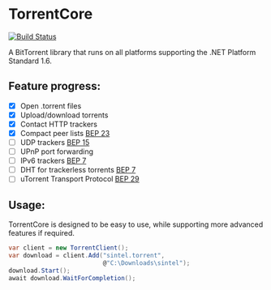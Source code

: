 # TorrentCore

[![Build Status](https://travis-ci.org/SamuelFisher/torrentcore.svg?branch=master)](https://travis-ci.org/SamuelFisher/torrentcore)

A BitTorrent library that runs on all platforms supporting the .NET Platform Standard 1.6.

## Feature progress:

- [x] Open .torrent files
- [x] Upload/download torrents
- [x] Contact HTTP trackers
- [x] Compact peer lists [BEP 23](http://www.bittorrent.org/beps/bep_0023.html)
- [ ] UDP trackers [BEP 15](http://www.bittorrent.org/beps/bep_0015.html)
- [ ] UPnP port forwarding
- [ ] IPv6 trackers [BEP 7](http://www.bittorrent.org/beps/bep_0007.html)
- [ ] DHT for trackerless torrents [BEP 7](http://www.bittorrent.org/beps/bep_0005.html)
- [ ] uTorrent Transport Protocol [BEP 29](http://www.bittorrent.org/beps/bep_0029.html)

## Usage:

TorrentCore is designed to be easy to use, while supporting more advanced features if required.

```csharp
var client = new TorrentClient();
var download = client.Add("sintel.torrent",
                          @"C:\Downloads\sintel");
download.Start();
await download.WaitForCompletion();
```
